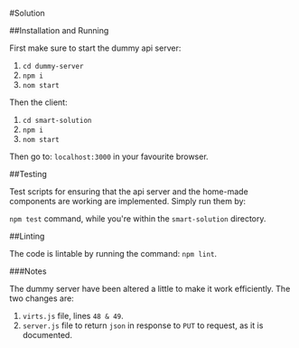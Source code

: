 #Solution

##Installation and Running

First make sure to start the dummy api server:

1. `cd dummy-server`
2. `npm i`
3. `nom start`

Then the client:

1. `cd smart-solution`
2. `npm i`
3. `nom start`

Then go to: `localhost:3000` in your favourite browser.


##Testing

Test scripts for ensuring that the api server and the home-made components are working are implemented. Simply run them by:

`npm test` command, while you're within the `smart-solution` directory.

##Linting

The code is lintable by running the command: `npm lint`.


###Notes

The dummy server have been altered a little to make it work efficiently. The two changes are:

1. `virts.js` file, lines `48 & 49`. 
2. `server.js` file to return `json` in response to `PUT` to request, as it is documented.